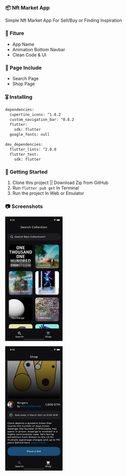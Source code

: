 ### 📦 **Nft Market App**

Simple Nft Market App For Sell/Buy or Finding Inspiration

### 🎁 **Fiture**
- App Name
- Animation Bottom Navbar
- Clean Code & UI

### 📄 **Page Include**
- Search Page
- Shop Page

### 🎖  **Installing**
```
dependencies:
  cupertino_icons: ^1.0.2
  custom_navigation_bar: ^0.8.2
  flutter:
    sdk: flutter
  google_fonts: null

dev_dependencies:
  flutter_lints: ^2.0.0
  flutter_test:
    sdk: flutter

```

### 🚀 **Getting Started**
1. Clone this project || Download Zip from GitHub
2. Run `flutter pub get` In Terminal
3. Run the project In Web or Emulator

### 📷 **Screenshots**

<img
     src="/assets/image1.png"
    alt="Main Screen"
    title="Main Screen"
    style="display: inline-block; margin: 0 auto; width: 200; height: 400px">

<img
    src="/assets/image3.png"
    alt="Main Screen"
    title="Main Screen"
    style="display: inline-block; margin: 0 auto; width: 200; height: 400px">

    
    
